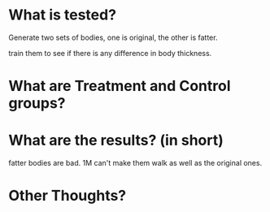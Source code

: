 # What is tested?

Generate two sets of bodies, one is original, the other is fatter.

train them to see if there is any difference in body thickness.

# What are Treatment and Control groups?

# What are the results? (in short)

fatter bodies are bad. 1M can't make them walk as well as the original ones.

# Other Thoughts?

